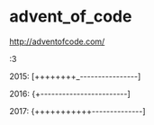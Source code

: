 # advent_of_code
http://adventofcode.com/

:3


2015: [++++++++_----------------]

2016: {+------------------------]

2017: {+++++++++++--------------]
